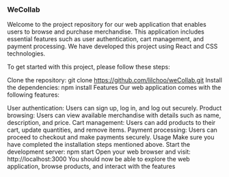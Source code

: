### WeCollab
Welcome to the project repository for our web application that enables users to browse and purchase merchandise. This application includes essential features such as user authentication, cart management, and payment processing. We have developed this project using React and CSS technologies.

To get started with this project, please follow these steps:

Clone the repository: git clone https://github.com/lilchoo/weCollab.git
Install the dependencies: npm install
Features
Our web application comes with the following features:

User authentication: Users can sign up, log in, and log out securely.
Product browsing: Users can view available merchandise with details such as name, description, and price.
Cart management: Users can add products to their cart, update quantities, and remove items.
Payment processing: Users can proceed to checkout and make payments securely.
Usage
Make sure you have completed the installation steps mentioned above.
Start the development server: npm start
Open your web browser and visit: http://localhost:3000
You should now be able to explore the web application, browse products, and interact with the features
